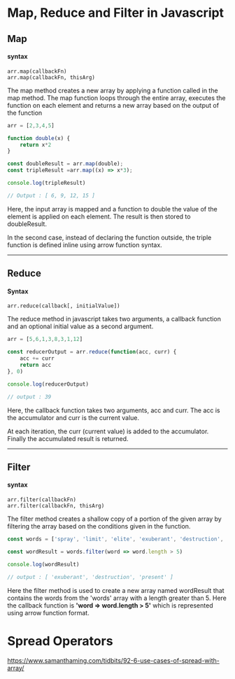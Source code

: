 # Map, Reduce and Filter in Javascript

## Map
#### **syntax**
```
arr.map(callbackFn)
arr.map(callbackFn, thisArg)
```

The map method creates a new array by applying a function called in the map method. The map function loops through the entire array, executes the function on each element and returns a new array based on the output of the function

```javascript
arr = [2,3,4,5]

function double(x) {
    return x*2
}

const doubleResult = arr.map(double);
const tripleResult =arr.map((x) => x*3);

console.log(tripleResult)

// Output : [ 6, 9, 12, 15 ]
```
Here, the input array is mapped and a function to double the value of the element is applied on each element. The result is then stored to doubleResult.

In the second case, instead of declaring the function outside, the triple function is defined inline using arrow function syntax.
<hr>

## Reduce

#### **Syntax**
```
arr.reduce(callback[, initialValue])
```
The reduce method in javascript takes two arguments, a callback function and an optional initial value as a second argument.

```javascript
arr = [5,6,1,3,8,3,1,12]

const reducerOutput = arr.reduce(function(acc, curr) {
    acc += curr
    return acc
}, 0)

console.log(reducerOutput)

// output : 39
```
Here, the callback function takes two arguments, acc and curr. The acc is the accumulator and curr is the current value. 

At each iteration, the curr (current value) is added to the accumulator. Finally the accumulated result is returned.

<hr>

## Filter
#### **syntax**
```
arr.filter(callbackFn)
arr.filter(callbackFn, thisArg)
```
The filter method creates a shallow copy of a portion of the given array by filtering the array based on the conditions given in the function.

```javascript
const words = ['spray', 'limit', 'elite', 'exuberant', 'destruction', 'present'];

const wordResult = words.filter(word => word.length > 5)

console.log(wordResult)

// output : [ 'exuberant', 'destruction', 'present' ]
```
Here the filter method is used to create a new array named wordResult that contains the words from the 'words' array with a length greater than 5.
Here the callback function is **'word => word.length > 5'** which is represented using arrow function format.

# Spread Operators
https://www.samanthaming.com/tidbits/92-6-use-cases-of-spread-with-array/

